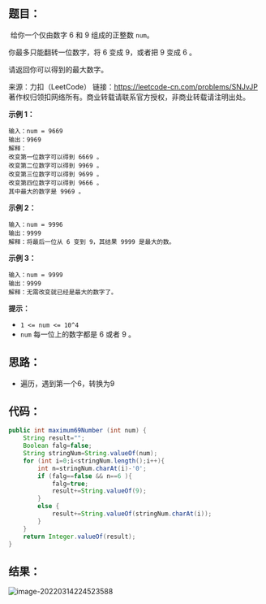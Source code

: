 ## 题目：

​	给你一个仅由数字 6 和 9 组成的正整数 `num`。

你最多只能翻转一位数字，将 6 变成 9，或者把 9 变成 6 。

请返回你可以得到的最大数字。



来源：力扣（LeetCode） 链接：https://leetcode-cn.com/problems/SNJvJP 著作权归领扣网络所有。商业转载请联系官方授权，非商业转载请注明出处。

<!--more-->

**示例 1：**

```
输入：num = 9669
输出：9969
解释：
改变第一位数字可以得到 6669 。
改变第二位数字可以得到 9969 。
改变第三位数字可以得到 9699 。
改变第四位数字可以得到 9666 。
其中最大的数字是 9969 。
```

**示例 2：**

```
输入：num = 9996
输出：9999
解释：将最后一位从 6 变到 9，其结果 9999 是最大的数。
```

**示例 3：**

```
输入：num = 9999
输出：9999
解释：无需改变就已经是最大的数字了。
```

**提示：**

- `1 <= num <= 10^4`
- `num` 每一位上的数字都是 6 或者 9 。

## 思路：

- 遍历，遇到第一个6，转换为9

## 代码：

```java
public int maximum69Number (int num) {
    String result="";
    Boolean falg=false;
    String stringNum=String.valueOf(num);
    for (int i=0;i<stringNum.length();i++){
        int n=stringNum.charAt(i)-'0';
        if (falg==false && n==6 ){
            falg=true;
            result+=String.valueOf(9);
        }
        else {
            result+=String.valueOf(stringNum.charAt(i));
        }
    }
    return Integer.valueOf(result);
}
```

## 结果：

![image-20220314224523588](https://gitee.com/misteryliu/typora/raw/master/image/image-20220314224523588.png)
